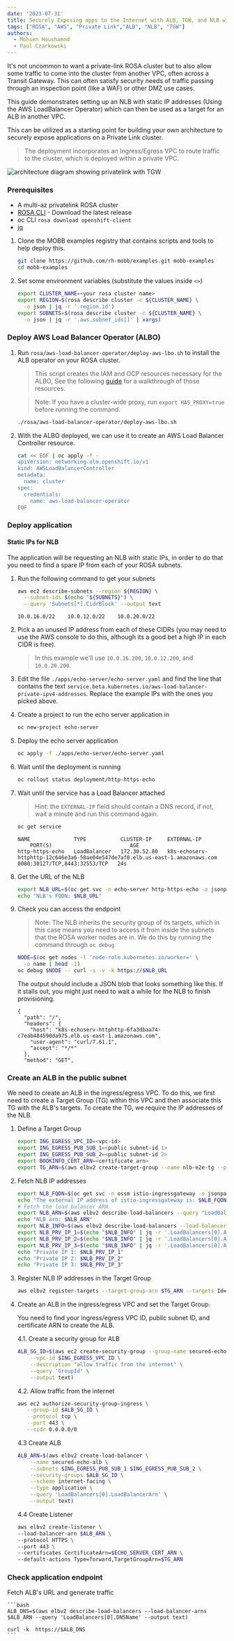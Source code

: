 ```yaml
---
date: '2023-07-31'
title: Securely Exposing apps to the Internet with ALB, TGW, and NLB with fixed IP
tags: ["ROSA", "AWS", "Private Link","ALB", "NLB", "TGW"]
authors:
  - Mohsen Houshamnd
  - Paul Czarkowski
---
```


It's not uncommon to want a private-link ROSA cluster but to also allow some traffic to come into the cluster from another VPC, often across a Transit Gateway. This can often satisfy security needs of traffic passing through an inspection point (like a WAF) or other DMZ use cases.

This guide demonstrates setting up an NLB with static IP addresses (Using the AWS LoadBalancer Operator) which can then be used as a target for an ALB in another VPC.

This can be utilized as a starting point for building your own architecture to securely expose applications on a Private Link cluster.

> The deployment incorporates an Ingress/Egress VPC to route traffic to the cluster, which is deployed within a private VPC.

![architecture diagram showing privatelink with TGW](./images/rosa_alb_tgw_nlb_e2e.png)

### Prerequisites

- A multi-az privatelink ROSA cluster
- [ROSA CLI](https://github.com/openshift/rosa) - Download the latest release
- oc CLI `rosa download openshift-client`
- [jq](https://jqlang.github.io/jq/download/)

1. Clone the MOBB examples registry that contains scripts and tools to help deploy this.

    ```bash
    git clone https://github.com/rh-mobb/examples.git mobb-examples
    cd mobb-examples
    ```

1. Set some environment variables (substitute the values inside `<>`)

    ```bash
    export CLUSTER_NAME=<your rosa cluster name>
    export REGION=$(rosa describe cluster -c ${CLUSTER_NAME} \
      -o json | jq -r '.region.id')
    export SUBNETS=$(rosa describe cluster -c ${CLUSTER_NAME} \
      -o json | jq -r '.aws.subnet_ids[]' | xargs)
    ```

### Deploy AWS Load Balancer Operator (ALBO)

1. Run `rosa/aws-load-balancer-operator/deploy-aws-lbo.sh` to install the ALB operator on your ROSA cluster.

    > This script creates the IAM and OCP resources necessary for the ALBO, See the following [guide](https://mobb.ninja/docs/rosa/aws-load-balancer-operator/) for a walkthrough of those resources.

    > Note: If you have a cluster-wide proxy, run `export HAS_PROXY=true` before running the command.

    ```bash
    ./rosa/aws-load-balancer-operator/deploy-aws-lbo.sh
    ```

1. With the ALBO deployed, we can use it to create an AWS Load Balancer Controller resource.

    ```bash
    cat << EOF | oc apply -f -
    apiVersion: networking.olm.openshift.io/v1
    kind: AWSLoadBalancerController
    metadata:
      name: cluster
    spec:
      credentials:
        name: aws-load-balancer-operator
    EOF
    ```

### Deploy application

#### Static IPs for NLB

The application will be requesting an NLB with static IPs, in order to do that you need to find a spare IP from each of your ROSA subnets.

1. Run the following command to get your subnets

    ```bash
    aws ec2 describe-subnets --region ${REGION} \
      --subnet-ids $(echo "${SUBNETS}") \
      --query 'Subnets[*].CidrBlock' --output text
    ```

    ```
    10.0.16.0/22    10.0.12.0/22    10.0.20.0/22
    ```

1. Pick a an unused IP address from each of these CIDRs (you may need to use the AWS console to do this, although its a good bet a high IP in each CIDR is free).

    > In this example we'll use `10.0.16.200`, `10.0.12.200`, and `10.0.20.200`.

1. Edit the file `./apps/echo-server/echo-server.yaml` and find the line that contains the text `service.beta.kubernetes.io/aws-load-balancer-private-ipv4-addresses`.  Replace the example IPs with the ones you picked above.

1. Create a project to run the echo server application in

    ```bash
    oc new-project echo-server
    ```

1. Deploy the echo server application

    ```bash
    oc apply -f ./apps/echo-server/echo-server.yaml
    ```

1. Wait until the deployment is running

    ```bash
    oc rollout status deployment/http-https-echo
    ```

1. Wait until the service has a Load Balancer attached

    > Hint: the `EXTERNAL-IP` field should contain a DNS record, if not, wait a minute and run this command again.

    ```bash
    oc get service
    ```

    ```
    NAME              TYPE           CLUSTER-IP     EXTERNAL-IP
        PORT(S)                         AGE
    http-https-echo   LoadBalancer   172.30.52.80   k8s-echoserv-httphttp-12c646e3a6-58ae04e547de7af0.elb.us-east-1.amazonaws.com   8080:30127/TCP,8443:32553/TCP   24s
    ```

1. Get the URL of the NLB

    ```bash
    export NLB_URL=$(oc get svc -n echo-server http-https-echo -o jsonpath='{.status.loadBalancer.ingress[0].hostname}')
    echo "NLB's FQDN: $NLB_URL"
    ```

1. Check you can access the endpoint

    > Note: The NLB inherits the security group of its targets, which in this case means you need to access it from inside the subnets that the ROSA worker nodes are in.  We do this by running the command through `oc debug`

    ```bash
    NODE=$(oc get nodes -l 'node-role.kubernetes.io/worker=' \
      -o name | head -1)
    oc debug $NODE -- curl -s -v -k https://$NLB_URL
    ```

    The output should include a JSON blob that looks something like this.  If it stalls out, you might just need to wait a while for the NLB to finish provisioning.

    ```
    {
      "path": "/",
      "headers": {
        "host": "k8s-echoserv-httphttp-6fa3dbaa74-c7eab484590da975.elb.us-east-1.amazonaws.com",
        "user-agent": "curl/7.61.1",
        "accept": "*/*"
      },
      "method": "GET",
    ```

### Create an ALB in the public subnet

We need to create an ALB in the ingress/egress VPC. To do this, we first need to create a Target Group (TG) within this VPC and then associate this TG with the ALB's targets. To create the TG, we require the IP addresses of the NLB.

1. Define a Target Group

    ```bash
    export ING_EGRESS_VPC_ID=<vpc-id>
    export ING_EGRESS_PUB_SUB_1=<public subnet-id 1>
    export ING_EGRESS_PUB_SUB_2=<public subnet-id 2>
    export BOOKINFO_CERT_ARN=<certificate arn>
    export TG_ARN=$(aws elbv2 create-target-group --name nlb-e2e-tg --protocol HTTPS --port 443 --vpc-id $ING_EGRESS_VPC_ID --target-type ip --health-check-protocol HTTP --health-check-port 15021 --health-check-path /healthz/ready --query 'TargetGroups[0].TargetGroupArn' --output text)
    ```

1. Fetch NLB IP addresses

    ```bash
    export NLB_FQDN=$(oc get svc -n ossm istio-ingressgateway -o jsonpath='{.status.loadBalancer.ingress[0].hostname}')
    echo "The external IP address of istio-ingressgateway is: $NLB_FQDN"
    # Fetch the load balancer ARN
    export NLB_ARN=$(aws elbv2 describe-load-balancers --query "LoadBalancers[?DNSName=='$NLB_FQDN'].LoadBalancerArn" --output text)
    echo "NLB arn: $NLB_ARN"
    export NLB_INFO=$(aws elbv2 describe-load-balancers --load-balancer-arns $NLB_ARN --output json )
    export NLB_PRV_IP_1=$(echo "$NLB_INFO" | jq -r '.LoadBalancers[0].AvailabilityZones[0].LoadBalancerAddresses[0].PrivateIPv4Address')
    export NLB_PRV_IP_2=$(echo "$NLB_INFO" | jq -r '.LoadBalancers[0].AvailabilityZones[1].LoadBalancerAddresses[0].PrivateIPv4Address')
    export NLB_PRV_IP_3=$(echo "$NLB_INFO" | jq -r '.LoadBalancers[0].AvailabilityZones[2].LoadBalancerAddresses[0].PrivateIPv4Address')
    echo "Private IP 1: $NLB_PRV_IP_1"
    echo "Private IP 2: $NLB_PRV_IP_2"
    echo "Private IP 3: $NLB_PRV_IP_3"
    ```

2. Register NLB IP addresses in the Target Group

    ```bash
    aws elbv2 register-targets --target-group-arn $TG_ARN --targets Id=$NLB_PRV_IP_1,Port=443,AvailabilityZone=all Id=$NLB_PRV_IP_2,Port=443,AvailabilityZone=all Id=$NLB_PRV_IP_3,Port=443,AvailabilityZone=all
    ```

3. Create an ALB in the ingress/egress VPC and set the Target Group.

   You need to find your ingress/egress VPC ID, public subnet ID, and certificate ARN to create the ALB.

   4.1. Create a security group for ALB

    ```bash
    ALB_SG_ID=$(aws ec2 create-security-group --group-name secured-echo-server \
        --vpc-id $ING_EGRESS_VPC_ID \
        --description "allow traffic from the internet" \
        --query 'GroupId' \
        --output text)
    ```
   4.2. Allow traffic from the internet

    ```bash
    aws ec2 authorize-security-group-ingress \
       --group-id $ALB_SG_ID \
       --protocol tcp \
       --port 443 \
       --cidr 0.0.0.0/0
    ```
   4.3 Create ALB

    ```bash
    ALB_ARN=$(aws elbv2 create-load-balancer \
        --name secured-echo-alb \
        --subnets $ING_EGRESS_PUB_SUB_1 $ING_EGRESS_PUB_SUB_2 \
        --security-groups $ALB_SG_ID \
        --scheme internet-facing \
        --type application \
        --query 'LoadBalancers[0].LoadBalancerArn' \
        --output text)
    ```

   4.4 Create Listener

    ```bash
    aws elbv2 create-listener \
    --load-balancer-arn $ALB_ARN \
    --protocol HTTPS \
    --port 443 \
    --certificates CertificateArn=$ECHO_SERVER_CERT_ARN \
    --default-actions Type=forward,TargetGroupArn=$TG_ARN
    ```

### Check application endpoint

Fetch ALB's URL and generate traffic

    ```bash
    ALB_DNS=$(aws elbv2 describe-load-balancers --load-balancer-arns $ALB_ARN --query 'LoadBalancers[0].DNSName' --output text)
    
    curl -k  https://$ALB_DNS
    ```

